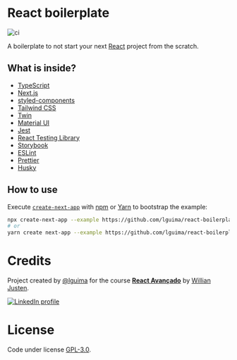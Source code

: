 # React boilerplate

![ci](https://github.com/lguima/react-boilerplate/workflows/ci/badge.svg)

A boilerplate to not start your next [React](https://reactjs.org/) project from the scratch.

## What is inside?

- [TypeScript](https://www.typescriptlang.org/)
- [Next.js](https://nextjs.org/)
- [styled-components](https://styled-components.com/)
- [Tailwind CSS](https://tailwindcss.com/)
- [Twin](https://github.com/ben-rogerson/twin.macro)
- [Material UI](https://material-ui.com/)
- [Jest](https://jestjs.io/)
- [React Testing Library](https://testing-library.com/react/)
- [Storybook](https://storybook.js.org/)
- [ESLint](https://eslint.org/)
- [Prettier](https://prettier.io/)
- [Husky](https://github.com/typicode/husky)

## How to use

Execute [`create-next-app`](https://github.com/vercel/next.js/tree/canary/packages/create-next-app) with [npm](https://docs.npmjs.com/cli/init) or [Yarn](https://yarnpkg.com/lang/en/docs/cli/create/) to bootstrap the example:

```bash
npx create-next-app --example https://github.com/lguima/react-boilerplate
# or
yarn create next-app --example https://github.com/lguima/react-boilerplate
```

# Credits

Project created by [@lguima](https://github.com/lguima) for the course [**React Avançado**](https://reactavancado.com.br/) by [Willian Justen](https://willianjusten.com.br).

<a href="https://www.linkedin.com/in/lucasguima/">
  <img alt="LinkedIn profile" src="https://img.shields.io/badge/LinkedIn-lucasguima-0e76a8?style=flat&logoColor=white&logo=linkedin">
</a>

# License

Code under license [GPL-3.0](LICENSE.md).
